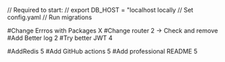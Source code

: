 // Required to start:
// export DB_HOST = "localhost locally
// Set config.yaml
// Run migrations

#Change Errros with Packages X
#Change router 2 -> Check and remove
#Add Better log 2
#Try better JWT 4

#AddRedis 5
#Add GitHub actions 5
#Add professional README 5
